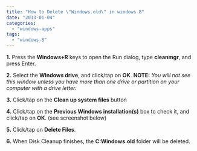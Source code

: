 ```yaml
---
title: "How to Delete \"Windows.old\" in windows 8"
date: "2013-01-04"
categories: 
  - "windows-apps"
tags: 
  - "windows-8"
---
```


**1.** Press the **Windows+R** keys to open the Run dialog, type **cleanmgr**, and press Enter.

**2.** Select the **Windows drive**, and click/tap on **OK**. **NOTE:** _You will not see this window unless you have more than one drive or partition on your computer with a drive letter._

**3.** Click/tap on the **Clean up system files** button

**4.** Click/tap on the **Previous Windows installation(s)** box to check it, and click/tap on **OK**. (see screenshot below)

**5.** Click/tap on **Delete Files**.

**6.** When Disk Cleanup finishes, the **C:Windows.old** folder will be deleted.
